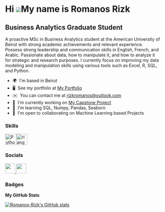 Hi ![](https://user-images.githubusercontent.com/18350557/176309783-0785949b-9127-417c-8b55-ab5a4333674e.gif)My name is Romanos Rizk
====================================================================================================================================

Business Analytics Graduate Student
-----------------------------------

A proactive MSc in Business Analytics student at the American University of Beirut with strong academic achievements and relevant experience. Possess strong leadership and communication skills in English, French, and Arabic. Passionate about data, how to manipulate it, and how to analyze it for strategic and research purposes. I currently focus on improving my data modeling and manipulation skills using various tools such as Excel, R, SQL, and Python.

* 🌍  I'm based in Beirut
* 🖥️  See my portfolio at [My Portfolio](http://romanos-rizk.github.io/portfolio/)
* ✉️  You can contact me at [rizkromanos@outlook.com](mailto:rizkromanos@outlook.com)
* 🚀  I'm currently working on [My Capstone Project](http://github.com/Romanos-Rizk/MSBA-Capstone)
* 🧠  I'm learning SQL, Numpy, Pandas, Seaborn
* 🤝  I'm open to collaborating on Machine Learning based Projects

### Skills


<p align="left">
<a href="https://www.python.org/" target="_blank" rel="noreferrer"><img src="https://raw.githubusercontent.com/danielcranney/readme-generator/main/public/icons/skills/python-colored.svg" width="36" height="36" alt="Python" /></a><a href="https://www.r-project.org/" target="_blank" rel="noreferrer"><img src="https://raw.githubusercontent.com/danielcranney/readme-generator/main/public/icons/skills/rlang-colored.svg" width="36" height="36" alt="rlang" /></a>
</p>


### Socials

<p align="left"> <a href="https://www.github.com/Romanos-Rizk" target="_blank" rel="noreferrer"> <picture> <source media="(prefers-color-scheme: dark)" srcset="https://raw.githubusercontent.com/danielcranney/readme-generator/main/public/icons/socials/github-dark.svg" /> <source media="(prefers-color-scheme: light)" srcset="https://raw.githubusercontent.com/danielcranney/readme-generator/main/public/icons/socials/github.svg" /> <img src="https://raw.githubusercontent.com/danielcranney/readme-generator/main/public/icons/socials/github.svg" width="32" height="32" /> </picture> </a> <a href="https://www.linkedin.com/in/romanos-rizk" target="_blank" rel="noreferrer"> <picture> <source media="(prefers-color-scheme: dark)" srcset="https://raw.githubusercontent.com/danielcranney/readme-generator/main/public/icons/socials/linkedin-dark.svg" /> <source media="(prefers-color-scheme: light)" srcset="https://raw.githubusercontent.com/danielcranney/readme-generator/main/public/icons/socials/linkedin.svg" /> <img src="https://raw.githubusercontent.com/danielcranney/readme-generator/main/public/icons/socials/linkedin.svg" width="32" height="32" /> </picture> </a></p>

### Badges

<b>My GitHub Stats</b>

<a href="http://www.github.com/Romanos-Rizk"><img src="https://github-readme-stats.vercel.app/api?username=Romanos-Rizk&show_icons=true&hide=&count_private=true&title_color=0891b2&text_color=000000&icon_color=0891b2&bg_color=ffffff&hide_border=true&show_icons=true" alt="Romanos-Rizk's GitHub stats" /></a>
